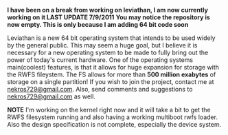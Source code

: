 **I have been on a break from working on leviathan, I am now currently working on it
LAST UPDATE 7/9/2011**
**You may notice the repository is now empty. This is only because I am adding 64 bit code soon**

Leviathan is a new 64 bit operating system that intends to be used widely by the general public. This may seem a huge goal, but I believe it is necessary for a new operating system to be made to fully bring out the power of today's current hardware. One of the operating systems main(coolest) features, is that it allows for huge expansion for storage with the RWFS fileystem. The FS allows for more than **500 million exabytes** of storage on a single partition! If you wish to join the project, contact me at nekros729@gmail.com. Also, send comments and suggestions to nekros729@gmail.com as well.

**NOTE**  I'm working on the kernel right now and it will take a bit to get the RWFS  filesystem running and also having a working multiboot rwfs loader. Also the design specification is not complete, especially the device system.